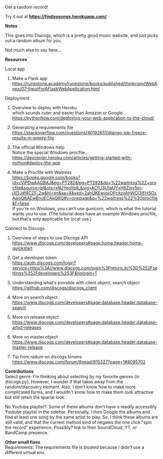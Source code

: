 Get a random record! <br>

Try it out at <b> https://findyosongs.herokuapp.com/ </b> <br>

<b>
Notes
</b>

<br>

This goes into Discogs, which is a pretty good music website, and just picks out a random album for you.

Not much else to say here...


<b>
Resources
</b>

<br>

Local app <br>
1. Make a Flask app <br>
https://runestone.academy/runestone/books/published/thinkcspy/WebApps/07-InputForAFlaskWebApplication.html <br>

Deployment <br>
1. Overview to deploy with Heroku <br>
which sounds cuter and easier than Amazon or Google <br>
https://pythonhow.com/deploying-your-web-application-to-the-cloud/ <br>

2. Generating a requirements file <br>
https://stackoverflow.com/questions/40192651/django-pip-freeze-results-in-empty-file <br>

3. The official Windows help <br>
Notice the special Windows procfile... <br>
https://devcenter.heroku.com/articles/getting-started-with-python#deploy-the-app <br>

4. Make a Procfile with Waitress <br>
https://books.google.com/books?id=cVlPDwAAQBAJ&pg=PT282&lpg=PT282&dq=%22waitress%22+procfile&source=bl&ots=xNJYeoYq9_&sig=ACfU3U1aUYxH6Zjxy5pi-jXDJdf4CZF_2w&hl=en&sa=X&ved=2ahUKEwioxOPcitzoAhWCl3IEHSGsAwoQ6AEwBnoECAkQKQ#v=onepage&q=%22waitress%22%20procfile&f=false
<br> If you're on Windows, you can't use gunicorn, which is what the tutorial
wants you to use. (The tutorial does have an example Windows procfile, but
that's only applicable for local use.) <br>

Connect to Discogs <br>

1. Overview of steps to use Discogs API <br>
https://www.discogs.com/developers#page:home,header:home-quickstart <br>

2. Get a developer token <br>
https://auth.discogs.com/login?service=https%3A//www.discogs.com/login%3Freturn_to%3D%252Fsettings%252Fdevelopers%253F&nologin=1 <br>

3. Understanding what's possible with client object, search object <br>
https://github.com/discogs/discogs_client<br>

4. More on search object <br>
https://www.discogs.com/developers#page:database,header:database-search<br>

5. More on release object <br>
https://www.discogs.com/developers#page:database,header:database-artist-releases<br>

6. More on master object <br>
https://www.discogs.com/developers#page:database,header:database-master-release

7. Tip from radum on discogs forums <br>
https://www.discogs.com/forum/thread/815327?page=1#8095702 <br>

<b>Contributions</b> <br>
Select genre: I'm thinking about selecting by my favorite genres (in discogs.py).
However, I wonder if that takes away from the random/discovery element.
Also, I don't know how to make more complicated forms, and I wouldn't know
how to make them look attractive but still retain the sparse look.

No Youtube playlist?: Some of these albums don't have a readily accessibly
Youtube playlist in the sidebar. Personally, I then Google the albums and find
at least one song by the same artist to play. So, I think these albums are still
valid, and that the current method kind of negates the one click "spin the record"
experience. Possibly? link to their SoundCloud, YT, or BandCamp presence.

<b>Other small fixes</b> <br>
Requirements: The requirements file is bloated because I didn't use a different
virtual env.

